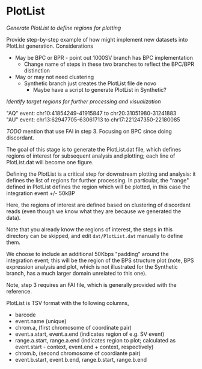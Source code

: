 # PlotList

*Generate PlotList to define regions for plotting*

Provide step-by-step example of how might implement new datasets into PlotList
generation.  Considerations

* May be BPC or BPR - point out 1000SV branch has BPC implementation
  * Change name of steps in these two branches to reflect the BPC/BPR distinction
* May or may not need clustering
  * Synthetic branch just creates the PlotList file de novo
    * Maybe have a script to generate PlotList in Synthetic?

*Identify target regions for further processing and visualization*

"AQ" event: chr10:41854249-41915847	to chr20:31051980-31241883	
"AU" event: chr13:62947705-63061713	to chr17:221247350-22180085	

*TODO* mention that use FAI in step 3.  Focusing on BPC since doing discordant.

The goal of this stage is to generate the PlotList.dat file, which defines
regions of interest for subsequent analysis and plotting; each line of PlotList.dat
will become one figure.

Defining the PlotList is a critical step for downstream plotting and analysis:
it defines the list of regions for further processing.  In particular, the "range"
defined in PlotList defines the region which will be plotted, in this case the
integration event +/- 50kBP

Here, the regions of interest are defined based on clustering of discordant
reads (even though we know what they are because we generated the data).

Note that you already know the regions of interest, the steps in this directory can be skipped,
and edit `dat/PlotList.dat` manually to define them.

We choose to include an additional 50Kbps "padding" around the integration event; this will be
the region of the BPS structure plot (note, BPS expression analysis and plot, which is not 
illustrated for the Synthetic branch, has a much larger domain unrelated to this one).

Note, step 3 requires an FAI file, which is generally provided with the reference.

PlotList is TSV format with the following columns,

* barcode
* event.name (unique)
* chrom.a, (first chromosome of coordinate pair)
* event.a.start, event.a.end (indicates region of e.g. SV event)
* range.a.start, range.a.end (indicates region to plot; calculated as event.start - context, event.end + context, respectively)
* chrom.b, (second chromosome of coordiante pair)
* event.b.start, event.b.end, range.b.start, range.b.end 


